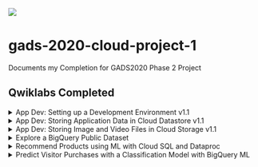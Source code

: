 ![](https://img.shields.io/badge/Completed_Qwiklabs-6-informational?style=flat&logo=qwiklabs&logoColor=white&color=blue)

# gads-2020-cloud-project-1

Documents my Completion for GADS2020 Phase 2 Project

## Qwiklabs Completed

<details>
  <summary>App Dev: Setting up a Development Environment v1.1</summary>
  <img src="screenshots/1.png">
</details>

<details>
  <summary>App Dev: Storing Application Data in Cloud Datastore v1.1</summary>
  <img src="screenshots/2.png">
</details>

<details>
  <summary>App Dev: Storing Image and Video Files in Cloud Storage v1.1</summary>
  <img src="screenshots/3.png">
</details>

<details>
  <summary>Explore a BigQuery Public Dataset</summary>
  <img src="screenshots/4.png">
</details>

<details>
  <summary>Recommend Products using ML with Cloud SQL and Dataproc</summary>
  <img src="screenshots/5.png">
</details>

<details>
  <summary>Predict Visitor Purchases with a Classification Model with BigQuery ML</summary>
  <img src="screenshots/6.png">
</details>
